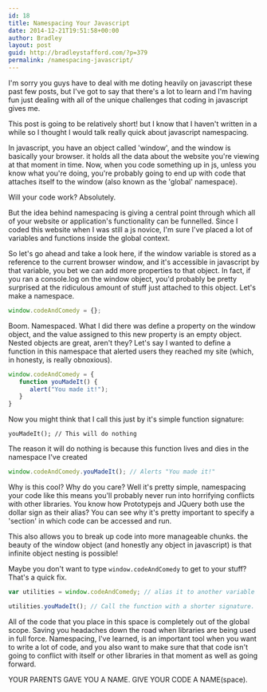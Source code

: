 ```yaml
---
id: 18
title: Namespacing Your Javascript
date: 2014-12-21T19:51:58+00:00
author: Bradley
layout: post
guid: http://bradleystafford.com/?p=379
permalink: /namespacing-javascript/
---
```

I'm sorry you guys have to deal with me doting heavily on javascript these past few posts, but I've got to say that there's a lot to learn and I'm having fun just dealing with all of the unique challenges that coding in javascript gives me.

This post is going to be relatively short! but I know that I haven't written in a while so I thought I would talk really quick about javascript namespacing.

<!--more-->

In javascript, you have an object called 'window', and the window is basically your browser. it holds all the data about the website you're viewing at that moment in time. Now, when you code something up in js, unless you know what you're doing, you're probably going to end up with code that attaches itself to the window (also known as the 'global' namespace).

Will your code work? Absolutely.

But the idea behind namespacing is giving a central point through which all of your website or application's functionality can be funnelled. Since I coded this website when I was still a js novice, I'm sure I've placed a lot of variables and functions inside the global context.

So let's go ahead and take a look here, if the window variable is stored as a reference to the current browser window, and it's accessible in javascript by that variable, you bet we can add more properties to that object. In fact, if you ran a console.log on the window object, you'd probably be pretty surprised at the ridiculous amount of stuff just attached to this object. Let's make a namespace.

```js
window.codeAndComedy = {};
```

Boom. Namespaced. What I did there was define a property on the window object, and the value assigned to this new property is an empty object. Nested objects are great, aren't they? Let's say I wanted to define a function in this namespace that alerted users they reached my site (which, in honesty, is really obnoxious).

```js
window.codeAndComedy = {
   function youMadeIt() {
      alert("You made it!");
   }
}
```

Now you might think that I call this just by it's simple function signature:

`youMadeIt(); // This will do nothing`

The reason it will do nothing is because this function lives and dies in the namespace I've created

```js
window.codeAndComedy.youMadeIt(); // Alerts "You made it!"
```

Why is this cool? Why do you care? Well it's pretty simple, namespacing your code like this means you'll probably never run into horrifying conflicts with other libraries. You know how Prototypejs and JQuery both use the dollar sign as their alias? You can see why it's pretty important to specify a 'section' in which code can be accessed and run.

This also allows you to break up code into more manageable chunks. the beauty of the window object (and honestly any object in javascript) is that infinite object nesting is possible!

Maybe you don't want to type `window.codeAndComedy` to get to your stuff? That's a quick fix.

```js
var utilities = window.codeAndComedy; // alias it to another variable

utilities.youMadeIt(); // Call the function with a shorter signature.
```

All of the code that you place in this space is completely out of the global scope. Saving you headaches down the road when libraries are being used in full force. Namespacing, I've learned, is an important tool when you want to write a lot of code, and you also want to make sure that that code isn't going to conflict with itself or other libraries in that moment as well as going forward.

YOUR PARENTS GAVE YOU A NAME. GIVE YOUR CODE A NAME(space).
